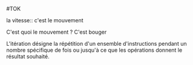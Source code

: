 #TOK 

la vitesse:: c'est le mouvement
<!--SR:!2023-01-06,4,270-->

C'est quoi le mouvement
?
C'est bouger
<!--SR:!2023-01-07,4,272-->

L'itération désigne la répétition d'un ensemble d'instructions pendant un nombre spécifique de fois ou jusqu'à ce que les opérations donnent le résultat souhaité.





